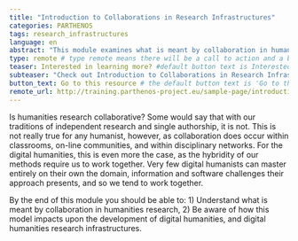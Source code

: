 ```yaml
---
title: "Introduction to Collaborations in Research Infrastructures"
categories: PARTHENOS
tags: research_infrastructures
language: en
abstract: "This module examines what is meant by collaboration in humanities research and how this model impacts upon the development of digital humanities, and digital humanities research infrastructures."
type: remote # type remote means there will be a call to action and a button with the link to the actual resource; by default type = local
teaser: Interested in learning more? #default button text is Interested in learning more so you can leave it out
subteaser: "Check out Introduction to Collaborations in Research Infrastructures on PARTHENOS" # if you can leave out the subteaser, it won't appear
button_text: Go to this resource # the default button text is 'Go to this resource', you can safely leave it out
remote_url: http://training.parthenos-project.eu/sample-page/introduction-to-collaboration-in-research-infrastructures/
---
```


Is humanities research collaborative?  Some would say that with our traditions of independent research and single authorship, it is not.  This is not really true for any humanist, however, as collaboration does occur within classrooms, on-line communities, and within disciplinary networks.  For the digital humanities, this is even more the case, as the hybridity of our methods require us to work together.  Very few digital humanists can master entirely on their own the domain, information and software challenges their approach presents, and so we tend to work together.

By the end of this module you should be able to: 1) Understand what is meant by collaboration in humanities research, 2) Be aware of how this model impacts upon the development of digital humanities, and digital humanities research infrastructures.
